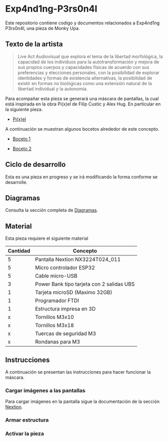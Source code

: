 # Exp4nd1ng-P3rs0n4l
Este repositorio contiene codigo y documentos relacionados a Exp4nd1ng P3rs0n4l, una pieza de Monky Upa.

## Texto de la artista

> Live Act Audiovisual que explora el tema de la libertad morfológica, la capacidad
de los individuos para la autotransformación y mejora de sus propios cuerpos y
capacidades físicas de acuerdo con sus preferencias y elecciones personales, con
la posibilidad de explorar identidades y formas de existencia alternativas, la
posibilidad de existir en formas no biológicas como una extensión natural de la
libertad individual y la autonomía.

Para acompañar esta pieza se generará una máscara de pantallas, la cual está inspirada en la obra Pi(x)el de Filip Custic y Alex Hug. En particular en la siguiente pieza.

- [Pi(x)el](https://github.com/hugoescalpelo/Exp4nd1ng-P3rs0n4l/blob/main/Imagenes/Pi(x)el.jpg?raw=true)

A continuación se muestran algunos bocetos alrededor de este concepto.

- [Boceto 1](https://github.com/hugoescalpelo/Exp4nd1ng-P3rs0n4l/blob/main/Imagenes/5pantallas.jpg?raw=true)

- [Boceto 2](https://github.com/hugoescalpelo/Exp4nd1ng-P3rs0n4l/blob/main/Imagenes/Boceto.png?raw=true)

## Ciclo de desarrollo

Esta es una pieza en progreso y se irá modificando la forma conforme se desarrolle.

## Diagramas

Consulta la sección completa de [Diagramas](https://github.com/hugoescalpelo/Exp4nd1ng-P3rs0n4l/blob/main/Diagrama/README.md).

## Material

Esta pieza requiere el siguiente material

| Cantidad | Concepto |
|----------|----------|
| 5 | Pantalla Nextion NX3224T024_011 |
| 5 | Micro controlador ESP32 |
| 5 | Cable micro-USB |
| 3 | Power Bank tipo tarjeta con 2 salidas UBS |
| 1 | Tarjeta microSD (Maximo 32GB) |
| 1 | Programador FTDI |
| 1 | Estructura impresa en 3D |
| x | Tornillos M3x10 |
| x | Tornillos M3x18 |
| x | Tuercas de seguridad M3 |
| x | Rondanas para M3 |

## Instrucciones
A continuación se presentan las instrucciones para hacer funcionar la máscara.
### Cargar imágenes a las pantallas
Para cargar imágenes en la pantalla sigue la documentación de la sección [Nextion]().
### Armar estructura

### Activar la pieza